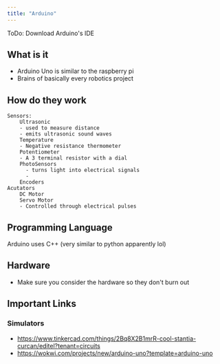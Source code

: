 ```yaml
---
title: "Arduino"
---
```

ToDo: Download Arduino's IDE
## What is it
- Arduino Uno is similar to the raspberry pi
- Brains of basically every robotics project
## How do they work
	Sensors:
		Ultrasonic
		- used to measure distance
		- emits ultrasonic sound waves
		Temperature
	    - Negative resistance thermometer
		Potentiometer
		- A 3 terminal resistor with a dial
		PhotoSensors
		  - turns light into electrical signals
		  -
		Encoders
	Acutators
		DC Motor
		Servo Motor
		- Controlled through electrical pulses
## Programming Language
Arduino uses C++ (very similar to python apparently lol)

## Hardware
- Make sure you consider the hardware so they don't burn out

## Important Links
### Simulators
- https://www.tinkercad.com/things/2Bq8X2B1mrR-cool-stantia-curcan/editel?tenant=circuits
- https://wokwi.com/projects/new/arduino-uno?template=arduino-uno

	

